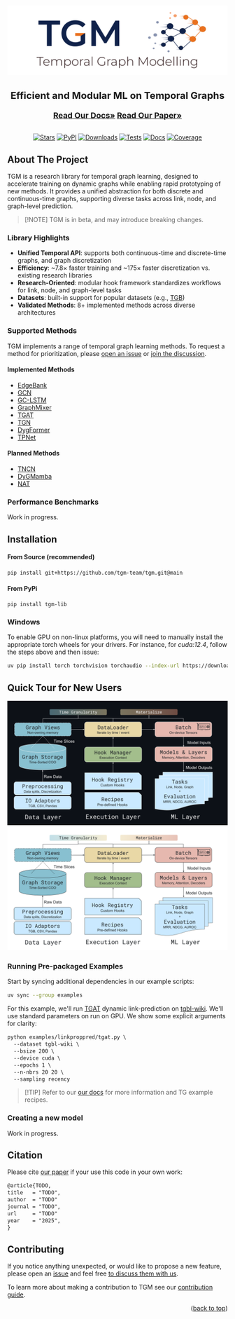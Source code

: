<a id="readme-top"></a>

![image](./docs/img/logo.svg)

<div align="center">
<h3 style="font-size: 22px">Efficient and Modular ML on Temporal Graphs</h3>
<a href="https://tgm.readthedocs.io/en/latest"/><strong style="font-size: 18px;"/>Read Our Docs»</strong></a>
<a href="https://github.com/tgm-team/tgm"/><strong style="font-size: 18px;"/>Read Our Paper»</strong></a>
<br/>
<br/>

[![Stars](https://img.shields.io/github/stars/tgm-team/tgm?style=flat&label=Stars&labelColor=white&logo=github&logoColor=black)](https://github.com/tgm-team/tgm/stargazers)
[![PyPI](https://img.shields.io/pypi/v/tgm-lib?style=flat&label=PyPI&labelColor=white&logo=pypi&logoColor=black)](https://pypi.org/project/tgm-lib/)
[![Downloads](https://img.shields.io/pypi/dm/tgm-lib?style=flat&label=Downloads&labelColor=white&logo=pypi&logoColor=black)](https://pypi.org/project/tgm-lib/)
[![Tests](https://img.shields.io/github/actions/workflow/status/tgm-team/tgm/testing.yml?label=Tests&style=flat&labelColor=white&logo=github-actions&logoColor=black)](https://github.com/tgm-team/tgm/actions/workflows/testing.yml)
[![Docs](https://img.shields.io/readthedocs/tgm?style=flat&label=Docs&labelColor=white&logo=readthedocs&logoColor=black)](https://tgm.readthedocs.io/en/latest/?badge=latest)
[![Coverage](https://img.shields.io/codecov/c/github/tgm-team/tgm?style=flat&label=Coverage&labelColor=white&logo=codecov&logoColor=black)](https://codecov.io/gh/tgm-team/tgm)

</div>

## About The Project

TGM is a research library for temporal graph learning, designed to accelerate training on dynamic graphs while enabling rapid prototyping of new methods.
It provides a unified abstraction for both discrete and continuous-time graphs, supporting diverse tasks across link, node, and graph-level prediction.

> \[!NOTE\]
> TGM is in beta, and may introduce breaking changes.

### Library Highlights

- **Unified Temporal API**: supports both continuous-time and discrete-time graphs, and graph discretization
- **Efficiency**: ~7.8× faster training and ~175× faster discretization vs. existing research libraries
- **Research-Oriented**: modular hook framework standardizes workflows for link, node, and graph-level tasks
- **Datasets**: built-in support for popular datasets (e.g., [TGB](https://tgb.complexdatalab.com/))
- **Validated Methods**: 8+ implemented methods across diverse architectures

### Supported Methods

TGM implements a range of temporal graph learning methods. To request a method for prioritization, please [open an issue](https://github.com/tgm-team/tgm/issues) or [join the discussion](https://github.com/tgm-team/tgm/discussions).

#### Implemented Methods

- [EdgeBank](https://arxiv.org/abs/2207.10128)
- [GCN](https://arxiv.org/abs/1609.02907)
- [GC-LSTM](https://arxiv.org/abs/1812.04206)
- [GraphMixer](https://arxiv.org/abs/2302.11636)
- [TGAT](https://arxiv.org/abs/2002.07962)
- [TGN](https://arxiv.org/abs/2006.10637)
- [DygFormer](https://arxiv.org/abs/2303.13047)
- [TPNet](https://arxiv.org/abs/2410.04013)

#### Planned Methods

- [TNCN](https://arxiv.org/abs/2406.07926)
- [DyGMamba](https://arxiv.org/abs/2408.04713)
- [NAT](https://arxiv.org/abs/2209.01084)

### Performance Benchmarks

Work in progress.

## Installation

#### From Source (recommended)

```sh
pip install git+https://github.com/tgm-team/tgm.git@main
```

#### From PyPi

```
pip install tgm-lib
```

### Windows

To enable GPU on non-linux platforms, you will need to manually install the appropriate torch wheels for your drivers. For instance, for *cuda:12.4*, follow the steps above and then issue:

```sh
uv pip install torch torchvision torchaudio --index-url https://download.pytorch.org/whl/cu124
```

## Quick Tour for New Users

![image](./docs/img/architecture-dark.svg#gh-dark-mode-only)
![image](./docs/img/architecture-light.svg#gh-light-mode-only)

### Running Pre-packaged Examples

Start by syncing additional dependencies in our example scripts:

```sh
uv sync --group examples
```

For this example, we'll run [TGAT](https://arxiv.org/abs/2002.07962) dynamic link-prediction on [tgbl-wiki](https://tgb.complexdatalab.com/docs/leader_linkprop/#tgbl-wiki-v2). We'll use standard parameters on run on GPU. We show some explicit arguments for clarity:

```
python examples/linkproppred/tgat.py \
  --dataset tgbl-wiki \
  --bsize 200 \
  --device cuda \
  --epochs 1 \
  --n-nbrs 20 20 \
  --sampling recency
```

> \[!TIP\]
> Refer to our [our docs](https://tgm.readthedocs.io/) for more information and TG example recipes.

### Creating a new model

Work in progress.

## Citation

Please cite [our paper](https://github.com/tgm-team/tgm) if your use this code in your own work:

```
@article{TODO,
title   = "TODO",
author  = "TODO"
journal = "TODO",
url     = "TODO"
year    = "2025",
}
```

## Contributing

If you notice anything unexpected, or would like to propose a new feature, please open an [issue](https://github.com/tgm-team/tgm/issues) and feel free [to discuss them with us](https://github.com/tgm-team/tgm/discussions).

To learn more about making a contribution to TGM see our [contribution guide](./.github/CONTRIBUTING.md).

<p align="right">(<a href="#readme-top">back to top</a>)</p>
